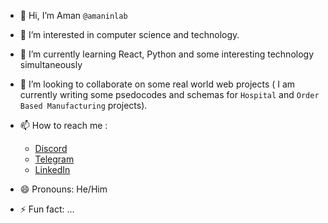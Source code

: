 - 👋 Hi, I’m Aman `@amaninlab`
- 👀 I’m interested in computer science and technology.
- 🌱 I’m currently learning React, Python and some interesting technology simultaneously
- 💞️ I’m looking to collaborate on some real world web projects ( I am currently writing some psedocodes and schemas for `Hospital` and `Order Based Manufacturing` projects).
- 📫 How to reach me :
   * [Discord](https://www.discord.com/users/1191639842069696636/)
   * [Telegram](https://t.me/amaninlab/)
   * [LinkedIn](https://www.linkedin.com/in/amaninlab/)


- 😄 Pronouns: He/Him
- ⚡ Fun fact: ...

<!---
amaninlab/amaninlab is a ✨ special ✨ repository because its `README.md` (this file) appears on your GitHub profile.
You can click the Preview link to take a look at your changes.
--->

